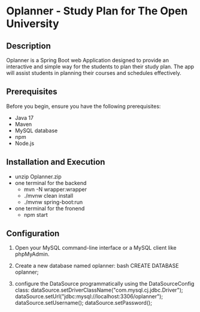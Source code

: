 # Oplanner - Study Plan for The Open University

## Description

Oplanner is a Spring Boot web Application designed to provide an interactive and simple way for the students to plan their study plan. The app will assist students in planning their courses and schedules effectively.

## Prerequisites
Before you begin, ensure you have the following prerequisites:

- Java 17
- Maven
- MySQL database
- npm
- Node.js

## Installation and Execution

- unzip Oplanner.zip
- one terminal for the backend
	- mvn -N wrapper:wrapper
	- ./mvnw clean install
	- ./mvnw spring-boot:run
- one terminal for the fronend
	- npm start

## Configuration
1. Open your MySQL command-line interface or a MySQL client like phpMyAdmin.
2. Create a new database named oplanner:
bash
CREATE DATABASE oplanner;

3. configure the DataSource programmatically using the DataSourceConfig class:
        dataSource.setDriverClassName("com.mysql.cj.jdbc.Driver");
        dataSource.setUrl("jdbc:mysql://localhost:3306/oplanner");
        dataSource.setUsername(<User>);
        dataSource.setPassword(<Password>); 
